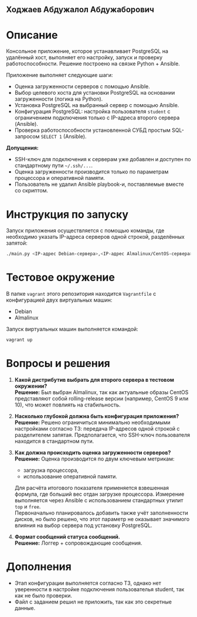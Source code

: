 ## Ходжаев Абдужалол Абдужаборович  

# Описание  

Консольное приложение, которое устанавливает PostgreSQL на удалённый хост, выполняет его настройку, запуск и проверку работоспособности. Решение построено на связке Python + Ansible.

Приложение выполняет следующие шаги:  
- Оценка загруженности серверов с помощью Ansible.  
- Выбор целевого хоста для установки PostgreSQL на основании загруженности (логика на Python).  
- Установка PostgreSQL на выбранный сервер с помощью Ansible.  
- Конфигурация PostgreSQL: настройка пользователя `student` с ограничением подключения только с IP-адреса второго сервера (Ansible).  
- Проверка работоспособности установленной СУБД простым SQL-запросом `SELECT 1` (Ansible).  

**Допущения:**  
- SSH-ключ для подключения к серверам уже добавлен и доступен по стандартному пути `~/.ssh/...`.  
- Оценка загруженности производится только по параметрам процессора и оперативной памяти.  
- Пользователь не удалил Ansible playbook-и, поставляемые вместе со скриптом.

# Инструкция по запуску  

Запуск приложения осуществляется с помощью команды, где необходимо указать IP-адреса серверов одной строкой, разделённых запятой:

```bash
./main.py <IP-адрес Debian-сервера>,<IP-адрес Almalinux/CentOS-сервера>
```

# Тестовое окружение  

В папке `vagrant` этого репозитория находится `Vagrantfile` с конфигурацией двух виртуальных машин:  
- Debian  
- Almalinux  

Запуск виртуальных машин выполняется командой:  

```bash
vagrant up
```

# Вопросы и решения  

1. **Какой дистрибутив выбрать для второго сервера в тестовом окружении?**  
   **Решение:** Был выбран Almalinux, так как актуальные образы CentOS представляют собой rolling-release версии (например, CentOS 9 или 10), что может повлиять на стабильность.

2. **Насколько глубокой должна быть конфигурация приложения?**  
   **Решение:** Решено ограничиться минимально необходимыми настройками согласно ТЗ: передача IP-адресов одной строкой с разделителем запятая. Предполагается, что SSH-ключ пользователя находится в стандартном пути.

3. **Как должна происходить оценка загруженности серверов?**  
   **Решение:** Оценка производится по двум ключевым метрикам:  
   - загрузка процессора,  
   - использование оперативной памяти.  

   Для расчёта итогового показателя применяется взвешенная формула, где больший вес отдан загрузке процессора. Измерение выполняется через Ansible с использованием стандартных утилит `top` и `free`.  
   Первоначально планировалось добавить также учёт заполненности дисков, но было решено, что этот параметр не оказывает значимого влияния на выбор сервера под установку PostgreSQL.

4. **Формат сообщений статуса сообщений.**  
   **Решение:** Логгер + сопровождающие сообщения.

# Дополнения
- Этап конфигурации выполняется согласно ТЗ, однако нет уверенности в настройке подключения пользователья student, так как не было проверки.
- Файл с заданием решил не приложить, так как это секретные данные.